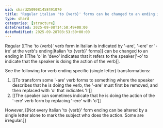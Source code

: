 ```yaml
---
uid: shard2509081458491070
title: "Regular italian 'to {verb}' forms can be changed to an ending in '-o' to show that the speaker is the one doing the action"
type: shard
categories: [structure]
dateCreated: 2025-09-08T14:58:49+08:00
dateModified: 2025-09-28T03:53:50+00:00
---
```

Regular [[The 'to {verb}' verb form in Italian is indicated by '-are', '-ere' or '-ire' at the verb's ending|Italian 'to {verb}' forms]] can be changed to an ending in [[The 'o' in 'devo' indicates that it refers to the speaker|'-o' to indicate that the speaker is doing the action of the verb]].

See the following for verb ending specific (single letter) transformations:
1. [[To transform some '-are' verb forms to something where the speaker describes that he is doing the verb, the '-are' must first be removed, and then replaced with 'o' that indicates 'I']]
2. [[The speaker can sometimes indicate that he is doing the action of the '-ere' verb form by replacing '-ere' with 'o']]

However, [[Not every Italian 'to {verb}' form ending can be altered by a single letter alone to mark the subject who does the action. Some are irregular.]]